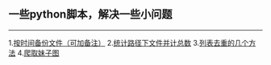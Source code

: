 ## 一些python脚本，解决一些小问题
------------------------------
1.[按时间备份文件（可加备注）](https://github.com/afetmin/doWithPython/blob/master/backup_files.py)
2.[统计路径下文件并计总数](https://github.com/afetmin/doWithPython/blob/master/count_files.py)
3.[列表去重的几个方法](https://github.com/afetmin/doWithPython/blob/master/list_quchong.py)
4.[爬取妹子图](https://github.com/afetmin/doWithPython/blob/master/mzitu_sprider.py)

